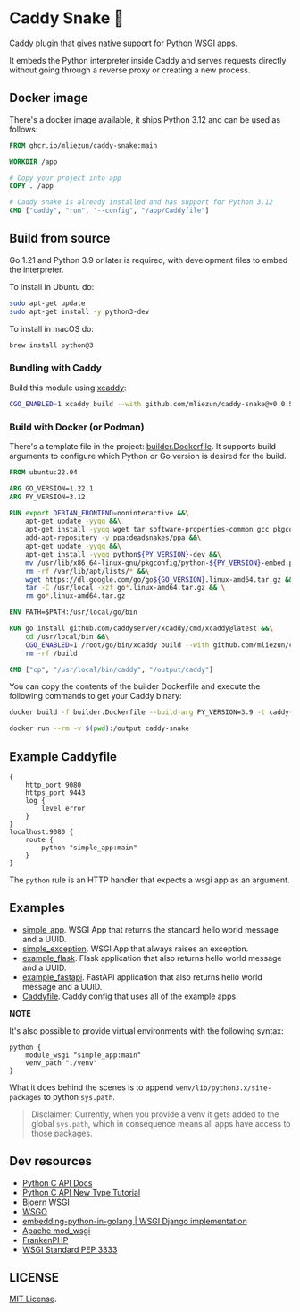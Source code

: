 # Caddy Snake 🐍

Caddy plugin that gives native support for Python WSGI apps.

It embeds the Python interpreter inside Caddy and serves requests directly without going through a reverse proxy or creating a new process.

## Docker image

There's a docker image available, it ships Python 3.12 and can be used as follows:

```Dockerfile
FROM ghcr.io/mliezun/caddy-snake:main

WORKDIR /app

# Copy your project into app
COPY . /app

# Caddy snake is already installed and has support for Python 3.12
CMD ["caddy", "run", "--config", "/app/Caddyfile"]
```

## Build from source

Go 1.21 and Python 3.9 or later is required, with development files to embed the interpreter.

To install in Ubuntu do:

```bash
sudo apt-get update
sudo apt-get install -y python3-dev
```

To install in macOS do:

```bash
brew install python@3
```

### Bundling with Caddy

Build this module using [xcaddy](https://github.com/caddyserver/xcaddy):

```bash
CGO_ENABLED=1 xcaddy build --with github.com/mliezun/caddy-snake@v0.0.5
```

### Build with Docker (or Podman)

There's a template file in the project: [builder.Dockerfile](/builder.Dockerfile). It supports build arguments to configure which Python or Go version is desired for the build.

```Dockerfile
FROM ubuntu:22.04

ARG GO_VERSION=1.22.1
ARG PY_VERSION=3.12

RUN export DEBIAN_FRONTEND=noninteractive &&\
    apt-get update -yyqq &&\
    apt-get install -yyqq wget tar software-properties-common gcc pkgconf &&\
    add-apt-repository -y ppa:deadsnakes/ppa &&\
    apt-get update -yyqq &&\
    apt-get install -yyqq python${PY_VERSION}-dev &&\
    mv /usr/lib/x86_64-linux-gnu/pkgconfig/python-${PY_VERSION}-embed.pc /usr/lib/x86_64-linux-gnu/pkgconfig/python3-embed.pc &&\
    rm -rf /var/lib/apt/lists/* &&\
    wget https://dl.google.com/go/go${GO_VERSION}.linux-amd64.tar.gz && \
    tar -C /usr/local -xzf go*.linux-amd64.tar.gz && \
    rm go*.linux-amd64.tar.gz

ENV PATH=$PATH:/usr/local/go/bin

RUN go install github.com/caddyserver/xcaddy/cmd/xcaddy@latest &&\
    cd /usr/local/bin &&\
    CGO_ENABLED=1 /root/go/bin/xcaddy build --with github.com/mliezun/caddy-snake &&\
    rm -rf /build

CMD ["cp", "/usr/local/bin/caddy", "/output/caddy"]
```

You can copy the contents of the builder Dockerfile and execute the following commands to get your Caddy binary: 

```bash
docker build -f builder.Dockerfile --build-arg PY_VERSION=3.9 -t caddy-snake .
```

```bash
docker run --rm -v $(pwd):/output caddy-snake
```

## Example Caddyfile

```Caddyfile
{
    http_port 9080
    https_port 9443
    log {
        level error
    }
}
localhost:9080 {
    route {
        python "simple_app:main"
    }
}
```

The `python` rule is an HTTP handler that expects a wsgi app as an argument.

## Examples

- [simple_app](/examples/simple_app.py). WSGI App that returns the standard hello world message and a UUID.
- [simple_exception](/examples/simple_exception.py). WSGI App that always raises an exception.
- [example_flask](/examples/example_flask.py). Flask application that also returns hello world message and a UUID.
- [example_fastapi](/examples/example_fastapi.py). FastAPI application that also returns hello world message and a UUID.
- [Caddyfile](/examples/Caddyfile). Caddy config that uses all of the example apps.

**NOTE**

It's also possible to provide virtual environments with the following syntax:

```Caddyfile
python {
    module_wsgi "simple_app:main"
    venv_path "./venv"
}
```

What it does behind the scenes is to append `venv/lib/python3.x/site-packages` to python `sys.path`.

> Disclaimer: Currently, when you provide a venv it gets added to the global `sys.path`, which in consequence
> means all apps have access to those packages.

## Dev resources

- [Python C API Docs](https://docs.python.org/3.12/c-api/structures.html)
- [Python C API New Type Tutorial](https://docs.python.org/3/extending/newtypes_tutorial.html)
- [Bjoern WSGI](https://github.com/jonashaag/bjoern/tree/master)
- [WSGO](https://github.com/jonny5532/wsgo/blob/main)
- [embedding-python-in-golang | WSGI Django implementation](https://github.com/spikeekips/embedding-python-in-golang/blob/master/wsgi-django)
- [Apache mod_wsgi](https://github.com/GrahamDumpleton/mod_wsgi)
- [FrankenPHP](https://github.com/dunglas/frankenphp)
- [WSGI Standard PEP 3333](https://peps.python.org/pep-3333/)

## LICENSE

[MIT License](/LICENSE).

